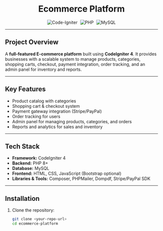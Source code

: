 <p align="center">
  <h1 align="center">Ecommerce Platform</h1>
  <p align="center">
    <img src="https://img.shields.io/badge/CodeIgniter-%23EF4223.svg?style=for-the-badge&logo=codeIgniter&logoColor=white" alt="Code-Igniter" style="margin-right: 5px;">
    <img src="https://img.shields.io/badge/PHP-%234F5B93.svg?style=for-the-badge&logo=php&logoColor=white" alt="PHP" style="margin-right: 5px;">
    <img src="https://img.shields.io/badge/MySQL-%234479A1.svg?style=for-the-badge&logo=mysql&logoColor=white" alt="MySQL">
  </p>
</p>

---

## **Project Overview**

A **full-featured E-commerce platform** built using **CodeIgniter 4**. It provides businesses with a scalable system to manage products, categories, shopping carts, checkout, payment integration, order tracking, and an admin panel for inventory and reports.

---

## **Key Features**

- Product catalog with categories  
- Shopping cart & checkout system  
- Payment gateway integration (Stripe/PayPal)  
- Order tracking for users  
- Admin panel for managing products, categories, and orders  
- Reports and analytics for sales and inventory  

---

## **Tech Stack**

- **Framework:** CodeIgniter 4  
- **Backend:** PHP 8+  
- **Database:** MySQL  
- **Frontend:** HTML, CSS, JavaScript (Bootstrap optional)  
- **Libraries & Tools:** Composer, PHPMailer, Dompdf, Stripe/PayPal SDK  

---

## **Installation**

1. Clone the repository:
   ```bash
   git clone <your-repo-url>
   cd ecommerce-platform
